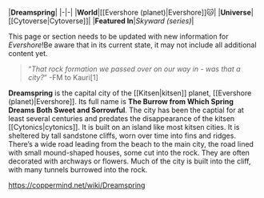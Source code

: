 |**Dreamspring**|
|-|-|
|**World**|[[Evershore (planet)\|Evershore]]🐱︎|
|**Universe**|[[Cytoverse\|Cytoverse]]|
|**Featured In**|*Skyward (series)*|

This page or section needs to be updated with new information for *Evershore*!Be aware that in its current state, it may not include all additional content yet.

>“*That rock formation we passed over on our way in - was that a city?*”
\-FM to Kauri[1]


**Dreamspring** is the capital city of the [[Kitsen\|kitsen]] planet, [[Evershore (planet)\|Evershore]]. Its full name is **The Burrow from Which Spring Dreams Both Sweet and Sorrowful**. The city has been the captial for at least several centuries and predates the disappearance of the kitsen [[Cytonics\|cytonics]]. It is built on an island like most kitsen cities. It is sheltered by tall sandstone cliffs, worn over time into fins and ridges. There’s a wide road leading from the beach to the main city, the road lined with small mound-shaped houses, some cut into the rock. They are often decorated with archways or flowers. Much of the city is built into the cliff, with many tunnels burrowed into the rock.



https://coppermind.net/wiki/Dreamspring
